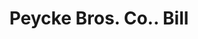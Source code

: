 ---
doi: 10.7916/D8GB3G2N
date_other: '1880'
date_other_textual: 1880-1889
form: printed ephemera
genre:
- Invoices
name:
- Peycke Bros. Co.
object_in_context_url: https://biggert.cul.columbia.edu/items/view/ave_biggert_00762
subject_hierarchical_geographic:
- Omaha, Nebraska, United States
subject_name:
- Peycke Bros. Co.
title: Peycke Bros. Co.. Bill
sort_title: Peycke Bros. Co.. Bill
call_number: ave_biggert_00762
coordinates:
- 41.25,-96.0
pid: ave_biggert_00762
identifiers: ave_biggert_00762
canvas_id: ldpd:396034
permalink: "/items/ave_biggert_00762/"
layout: iiif-image-page
---